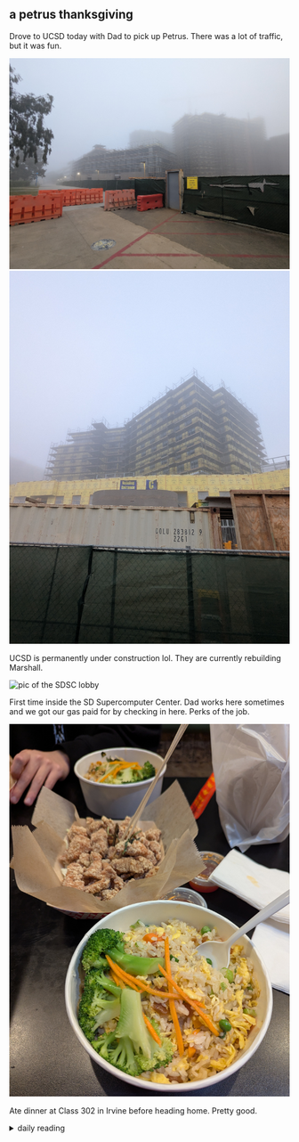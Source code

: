 ## a petrus thanksgiving

Drove to UCSD today with Dad to pick up Petrus. There was a lot of traffic, but it was fun.

![first pic of UCSD under construction](/images/2024/11/2024-11-27-a-petrus-thanksgiving/ucsd-construction-1.jpg)
![second pic of UCSD under construction](/images/2024/11/2024-11-27-a-petrus-thanksgiving/ucsd-construction-2.jpg)

UCSD is permanently under construction lol. They are currently rebuilding Marshall.

![pic of the SDSC lobby](/images/2024/11/2024-11-27-a-petrus-thanksgiving/sdsc.jpg)

First time inside the SD Supercomputer Center. Dad works here sometimes and we got our gas paid for by checking in here. Perks of the job.

![pic of food from Class 302](/images/2024/11/2024-11-27-a-petrus-thanksgiving/class302.jpg)

Ate dinner at Class 302 in Irvine before heading home. Pretty good.

<details markdown="1">
<summary>daily reading</summary>

| {% page.date | date: "%B %-d, %Y" %} |
| :-------------: |
| [Deut. 1; Ps. 81-82; Isa. 29; 3 John 1](https://blog.swang.cloud/2024/12/03/Bible-year-1/) |
| [WCF 1; WLC 1-6; WSC 1-3](https://blog.swang.cloud/2024/11/27/westminster-month-1/) |

</details>
